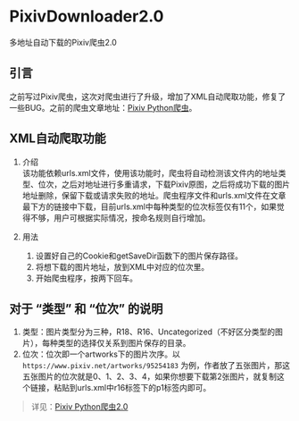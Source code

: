 # PixivDownloader2.0
多地址自动下载的Pixiv爬虫2.0

## 引言
之前写过Pixiv爬虫，这次对爬虫进行了升级，增加了XML自动爬取功能，修复了一些BUG。之前的爬虫文章地址：[Pixiv Python爬虫](https://blog.ifhsj.top/archives/pixiv-python-pa-chong)。


## XML自动爬取功能
1. 介绍  
	该功能依赖urls.xml文件，使用该功能时，爬虫将自动检测该文件内的地址类型、位次，之后对地址进行多重请求，下载Pixiv原图，之后将成功下载的图片地址删除，保留下载或请求失败的地址。爬虫程序文件和urls.xml文件在文章最下方的链接中下载，目前urls.xml中每种类型的位次标签仅有11个，如果觉得不够，用户可根据实际情况，按命名规则自行增加。

2. 用法
	1. 设置好自己的Cookie和getSaveDir函数下的图片保存路径。
	2. 将想下载的图片地址，放到XML中对应的位次里。
	3. 开始爬虫程序，按两下回车。


## 对于 “类型” 和 “位次” 的说明
1. 类型：图片类型分为三种，R18、R16、Uncategorized（不好区分类型的图片），每种类型的选择仅关系到图片保存的目录。
2. 位次：位次即一个artworks下的图片次序。以 ```https://www.pixiv.net/artworks/95254183``` 为例，作者放了五张图片，那这五张图片的位次就是0、1、2、3、4，如果你想要下载第2张图片，就复制这个链接，粘贴到urls.xml中r16标签下的p1标签内即可。


> 详见：[Pixiv Python爬虫2.0](https://blog.ifhsj.top/archives/pixiv-python-pa-chong-20)

